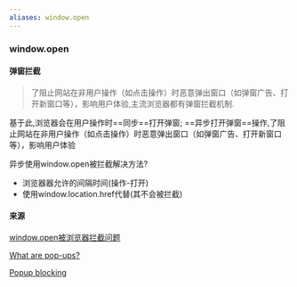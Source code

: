 ```yaml
---
aliases: window.open
---
```


### window.open



#### 弹窗拦截
> 了阻止网站在非用户操作（如点击操作）时恶意弹出窗口（如弹窗广告、打开新窗口等），影响用户体验,主流浏览器都有弹窗拦截机制.

基于此,浏览器会在用户操作时==同步==打开弹窗; ==异步打开弹窗==操作,了阻止网站在非用户操作（如点击操作）时恶意弹出窗口（如弹窗广告、打开新窗口等），影响用户体验

异步使用window.open被拦截解决方法?
* 浏览器器允许的间隔时间(操作-打开)
* 使用window.location.href代替(其不会被拦截)





#### 来源

[window.open被浏览器拦截问题](https://cloud.tencent.com/developer/article/2171764?from=article.detail.1743495&areaSource=106000.1&traceId=XIv7M6b7mXdHvclG05SfK)

[What are pop-ups?](https://support.mozilla.org/en-US/kb/pop-blocker-settings-exceptions-troubleshooting#w_what-are-pop-ups)

[Popup blocking](https://javascript.info/popup-windows#popup-blocking)